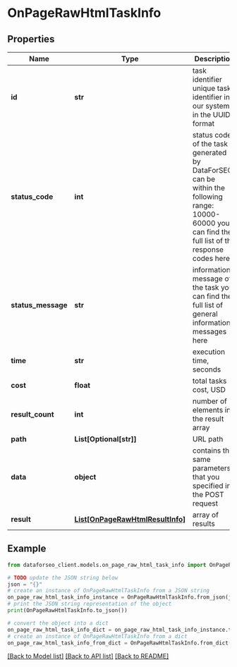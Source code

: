 # OnPageRawHtmlTaskInfo


## Properties

Name | Type | Description | Notes
------------ | ------------- | ------------- | -------------
**id** | **str** | task identifier unique task identifier in our system in the UUID format | [optional] 
**status_code** | **int** | status code of the task generated by DataForSEO, can be within the following range: 10000-60000 you can find the full list of the response codes here | [optional] 
**status_message** | **str** | informational message of the task you can find the full list of general informational messages here | [optional] 
**time** | **str** | execution time, seconds | [optional] 
**cost** | **float** | total tasks cost, USD | [optional] 
**result_count** | **int** | number of elements in the result array | [optional] 
**path** | **List[Optional[str]]** | URL path | [optional] 
**data** | **object** | contains the same parameters that you specified in the POST request | [optional] 
**result** | [**List[OnPageRawHtmlResultInfo]**](OnPageRawHtmlResultInfo.md) | array of results | [optional] 

## Example

```python
from dataforseo_client.models.on_page_raw_html_task_info import OnPageRawHtmlTaskInfo

# TODO update the JSON string below
json = "{}"
# create an instance of OnPageRawHtmlTaskInfo from a JSON string
on_page_raw_html_task_info_instance = OnPageRawHtmlTaskInfo.from_json(json)
# print the JSON string representation of the object
print(OnPageRawHtmlTaskInfo.to_json())

# convert the object into a dict
on_page_raw_html_task_info_dict = on_page_raw_html_task_info_instance.to_dict()
# create an instance of OnPageRawHtmlTaskInfo from a dict
on_page_raw_html_task_info_from_dict = OnPageRawHtmlTaskInfo.from_dict(on_page_raw_html_task_info_dict)
```
[[Back to Model list]](../README.md#documentation-for-models) [[Back to API list]](../README.md#documentation-for-api-endpoints) [[Back to README]](../README.md)


